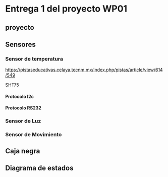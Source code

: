 # Entrega 1 del proyecto WP01

## proyecto 

## Sensores



### Sensor de temperatura
https://pistaseducativas.celaya.tecnm.mx/index.php/pistas/article/view/614/549

SHT75 

#### Protocolo I2c


#### Protocolo RS232


### Sensor de Luz


### Sensor de Movimiento 




## Caja negra

## Diagrama de estados


